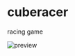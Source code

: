 # cuberacer
racing game

![preview](https://cloud.githubusercontent.com/assets/10171562/21299283/4b1a28e8-c59a-11e6-9ddb-a129786be18b.png)
